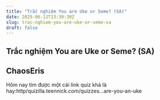 ```yaml
---
title: "Trắc nghiệm You are Uke or Seme? (SA)"
date: 2025-06-12T13:39:30Z
slug: trac-nghiem-you-are-uke-or-seme-sa
draft: false
---
```


## Trắc nghiệm You are Uke or Seme? (SA)

## ChaosEris

Hôm nay tìm được một cái link quiz khá là hay:http/quizilla.teennick.com/quizzes...are-you-an-uke